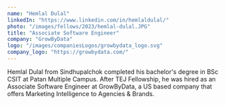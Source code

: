 ```yaml
---
name: "Hemlal Dulal"
linkedIn: "https://www.linkedin.com/in/hemlaldulal/"
photo: "/images/fellows/2023/hemlal-dulal.JPG"
title: "Associate Software Engineer"
company: "GrowByData"
logo: "/images/companiesLogos/growbydata_logo.svg"
company_logo: "https://growbydata.com/"
---
```


Hemlal Dulal from Sindhupalchok completed his bachelor's degree in BSc CSIT at Patan Multiple Campus. After TEJ Fellowship, he was hired as an Associate Software Engineer at GrowByData, a US based company that offers Marketing Intelligence to Agencies & Brands.
